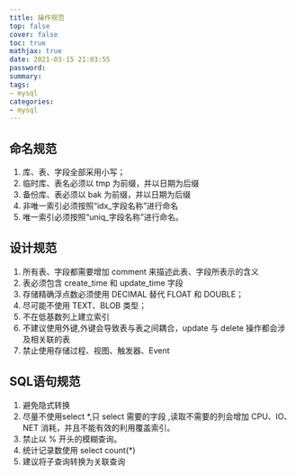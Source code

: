 ```yaml
---
title: 操作规范
top: false
cover: false
toc: true
mathjax: true
date: 2021-03-15 21:03:55
password:
summary:
tags:
— mysql
categories:
- mysql
---
```


## 命名规范

1. 库、表、字段全部采用小写；
2. 临时库、表名必须以 tmp 为前缀，并以日期为后缀
3. 备份库、表必须以 bak 为前缀，并以日期为后缀
4. 非唯一索引必须按照“idx_字段名称”进行命名
5. 唯一索引必须按照“uniq_字段名称”进行命名。

## 设计规范

1. 所有表、字段都需要增加 comment 来描述此表、字段所表示的含义
2. 表必须包含 create_time 和 update_time 字段
3. 存储精确浮点数必须使用 DECIMAL 替代 FLOAT 和 DOUBLE；
4. 尽可能不使用 TEXT、BLOB 类型；
5. 不在低基数列上建立索引
6. 不建议使用外键,外键会导致表与表之间耦合，update 与 delete 操作都会涉及相关联的表
7. 禁止使用存储过程、视图、触发器、Event 

## SQL语句规范

1. 避免隐式转换
2. 尽量不使用select *,只 select 需要的字段 ,读取不需要的列会增加 CPU、IO、NET 消耗，并且不能有效的利用覆盖索引。
3. 禁止以 % 开头的模糊查询。
4. 统计记录数使用 select count(*)
5. 建议将子查询转换为关联查询

